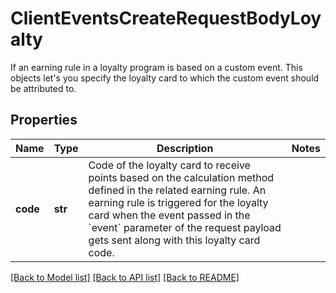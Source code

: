 # ClientEventsCreateRequestBodyLoyalty

If an earning rule in a loyalty program is based on a custom event. This objects let's you specify the loyalty card to which the custom event should be attributed to.

## Properties
Name | Type | Description | Notes
------------ | ------------- | ------------- | -------------
**code** | **str** | Code of the loyalty card to receive points based on the calculation method defined in the related earning rule. An earning rule is triggered for the loyalty card when the event passed in the &#x60;event&#x60; parameter of the request payload gets sent along with this loyalty card code. | 

[[Back to Model list]](../README.md#documentation-for-models) [[Back to API list]](../README.md#documentation-for-api-endpoints) [[Back to README]](../README.md)


